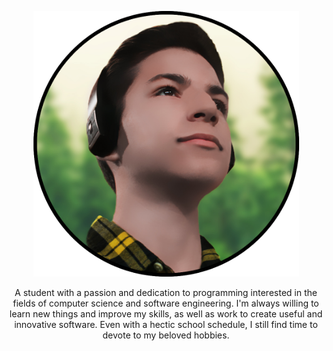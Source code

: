 <!-- Add social links -->

<p align="center">
  <img src="images/av.png" alt="avatar" height="425" width="425" style="height: auto;">
</p> 

<p align="center">
  A student with a passion and dedication to programming interested in the fields of computer science and software engineering.
  I'm always willing to learn new things and improve my skills, as well as work to create useful and innovative software. Even with a hectic school schedule, I still find time to devote to my beloved hobbies.
</p>
